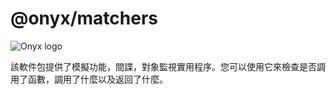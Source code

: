 # @onyx/matchers

![Onyx logo](/onyx/onyx-logo-sm.svg)

該軟件包提供了模擬功能，間諜，對象監視實用程序。您可以使用它來檢查是否調用了函數，調用了什麼以及返回了什麼。
